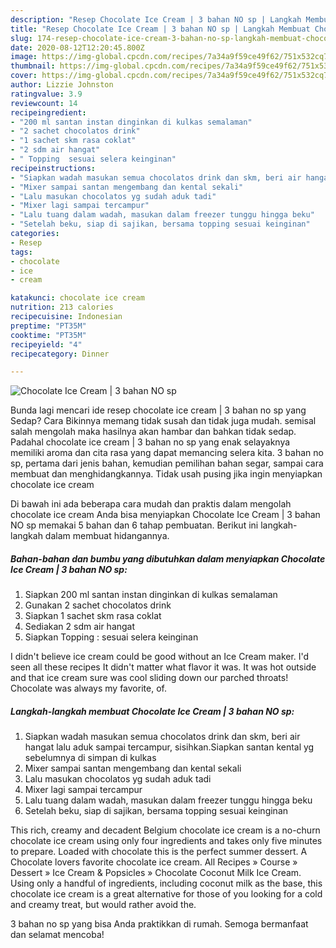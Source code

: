 ```yaml
---
description: "Resep Chocolate Ice Cream | 3 bahan NO sp | Langkah Membuat Chocolate Ice Cream | 3 bahan NO sp Yang Lezat Sekali"
title: "Resep Chocolate Ice Cream | 3 bahan NO sp | Langkah Membuat Chocolate Ice Cream | 3 bahan NO sp Yang Lezat Sekali"
slug: 174-resep-chocolate-ice-cream-3-bahan-no-sp-langkah-membuat-chocolate-ice-cream-3-bahan-no-sp-yang-lezat-sekali
date: 2020-08-12T12:20:45.800Z
image: https://img-global.cpcdn.com/recipes/7a34a9f59ce49f62/751x532cq70/chocolate-ice-cream-3-bahan-no-sp-foto-resep-utama.jpg
thumbnail: https://img-global.cpcdn.com/recipes/7a34a9f59ce49f62/751x532cq70/chocolate-ice-cream-3-bahan-no-sp-foto-resep-utama.jpg
cover: https://img-global.cpcdn.com/recipes/7a34a9f59ce49f62/751x532cq70/chocolate-ice-cream-3-bahan-no-sp-foto-resep-utama.jpg
author: Lizzie Johnston
ratingvalue: 3.9
reviewcount: 14
recipeingredient:
- "200 ml santan instan dinginkan di kulkas semalaman"
- "2 sachet chocolatos drink"
- "1 sachet skm rasa coklat"
- "2 sdm air hangat"
- " Topping  sesuai selera keinginan"
recipeinstructions:
- "Siapkan wadah masukan semua chocolatos drink dan skm, beri air hangat lalu aduk sampai tercampur, sisihkan.Siapkan santan kental yg sebelumnya di simpan di kulkas"
- "Mixer sampai santan mengembang dan kental sekali"
- "Lalu masukan chocolatos yg sudah aduk tadi"
- "Mixer lagi sampai tercampur"
- "Lalu tuang dalam wadah, masukan dalam freezer tunggu hingga beku"
- "Setelah beku, siap di sajikan, bersama topping sesuai keinginan"
categories:
- Resep
tags:
- chocolate
- ice
- cream

katakunci: chocolate ice cream 
nutrition: 213 calories
recipecuisine: Indonesian
preptime: "PT35M"
cooktime: "PT35M"
recipeyield: "4"
recipecategory: Dinner

---
```



![Chocolate Ice Cream | 3 bahan NO sp](https://img-global.cpcdn.com/recipes/7a34a9f59ce49f62/751x532cq70/chocolate-ice-cream-3-bahan-no-sp-foto-resep-utama.jpg)

Bunda lagi mencari ide resep chocolate ice cream | 3 bahan no sp yang Sedap? Cara Bikinnya memang tidak susah dan tidak juga mudah. semisal salah mengolah maka hasilnya akan hambar dan bahkan tidak sedap. Padahal chocolate ice cream | 3 bahan no sp yang enak selayaknya memiliki aroma dan cita rasa yang dapat memancing selera kita.
 3 bahan no sp, pertama dari jenis bahan, kemudian pemilihan bahan segar, sampai cara membuat dan menghidangkannya. Tidak usah pusing jika ingin menyiapkan chocolate ice cream 

Di bawah ini ada beberapa cara mudah dan praktis dalam mengolah chocolate ice cream  Anda bisa menyiapkan Chocolate Ice Cream | 3 bahan NO sp memakai 5 bahan dan 6 tahap pembuatan. Berikut ini langkah-langkah dalam membuat hidangannya.

<!--inarticleads1-->

##### Bahan-bahan dan bumbu yang dibutuhkan dalam menyiapkan Chocolate Ice Cream | 3 bahan NO sp:

1. Siapkan 200 ml santan instan dinginkan di kulkas semalaman
1. Gunakan 2 sachet chocolatos drink
1. Siapkan 1 sachet skm rasa coklat
1. Sediakan 2 sdm air hangat
1. Siapkan  Topping : sesuai selera keinginan


I didn&#39;t believe ice cream could be good without an Ice Cream maker. I&#39;d seen all these recipes It didn&#39;t matter what flavor it was. It was hot outside and that ice cream sure was cool sliding down our parched throats! Chocolate was always my favorite, of. 

<!--inarticleads2-->

##### Langkah-langkah membuat Chocolate Ice Cream | 3 bahan NO sp:

1. Siapkan wadah masukan semua chocolatos drink dan skm, beri air hangat lalu aduk sampai tercampur, sisihkan.Siapkan santan kental yg sebelumnya di simpan di kulkas
1. Mixer sampai santan mengembang dan kental sekali
1. Lalu masukan chocolatos yg sudah aduk tadi
1. Mixer lagi sampai tercampur
1. Lalu tuang dalam wadah, masukan dalam freezer tunggu hingga beku
1. Setelah beku, siap di sajikan, bersama topping sesuai keinginan


This rich, creamy and decadent Belgium chocolate ice cream is a no-churn chocolate ice cream using only four ingredients and takes only five minutes to prepare. Loaded with chocolate this is the perfect summer dessert. A Chocolate lovers favorite chocolate ice cream. All Recipes » Course » Dessert » Ice Cream &amp; Popsicles » Chocolate Coconut Milk Ice Cream. Using only a handful of ingredients, including coconut milk as the base, this chocolate ice cream is a great alternative for those of you looking for a cold and creamy treat, but would rather avoid the. 

 3 bahan no sp yang bisa Anda praktikkan di rumah. Semoga bermanfaat dan selamat mencoba!
